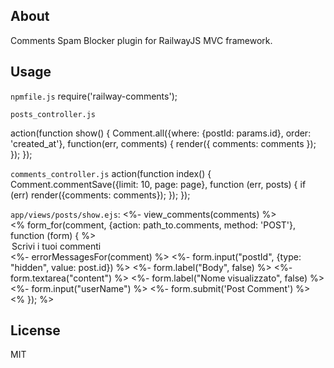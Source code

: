 ## About
Comments Spam Blocker plugin for RailwayJS MVC framework.

## Usage

`npmfile.js`
    require('railway-comments');

`posts_controller.js`

   action(function show() {
      Comment.all({where: {postId: params.id}, order: 'created_at'}, function(err, comments) 		{
        	render({ comments: comments });
      	});
   });
                     
`comments_controller.js`
   action(function index() {
       Comment.commentSave({limit: 10, page: page}, function (err, posts) {
           if (err) render({comments: comments});
       });
   });
   
`app/views/posts/show.ejs`:
  <%- view_comments(comments) %>	                        
	<% form_for(comment, {action: path_to.comments, method: 'POST'}, function (form) { %>
		<legend>Scrivi i tuoi commenti</legend>
    <%- errorMessagesFor(comment) %>
    <%- form.input("postId", {type: "hidden", value: post.id}) %>
    <%- form.label("Body", false) %>
    <%- form.textarea("content") %>
    <%- form.label("Nome visualizzato", false) %>
    <%- form.input("userName") %>
		<%- form.submit('Post Comment') %> 
	<% }); %> 
	

## License
MIT

